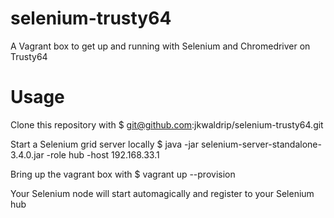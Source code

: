 # selenium-trusty64

A Vagrant box to get up and running with Selenium and Chromedriver on Trusty64

# Usage

Clone this repository with
    $ git@github.com:jkwaldrip/selenium-trusty64.git

Start a Selenium grid server locally
    $ java -jar selenium-server-standalone-3.4.0.jar -role hub -host 192.168.33.1

Bring up the vagrant box with
    $ vagrant up --provision

Your Selenium node will start automagically and register to your Selenium hub
